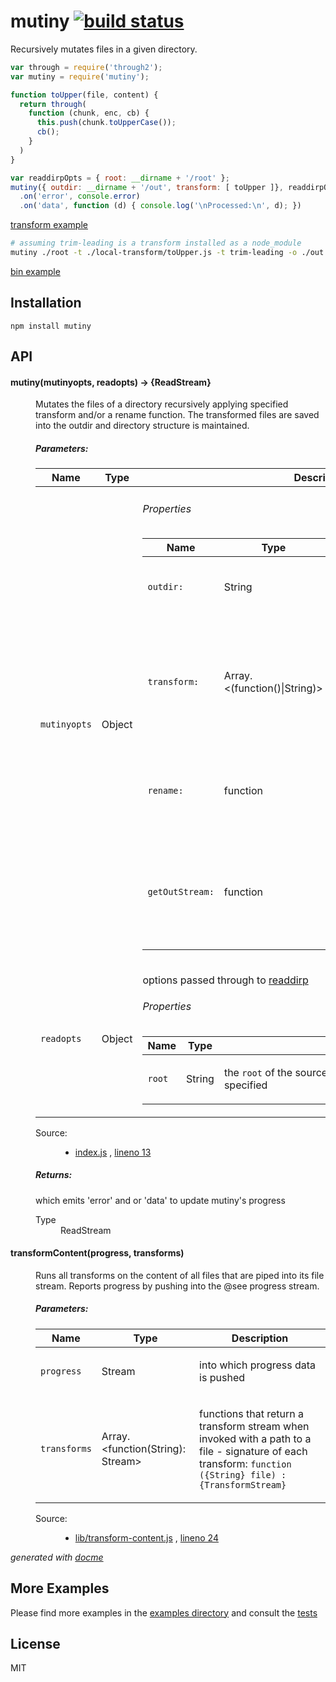 # mutiny [![build status](https://secure.travis-ci.org/thlorenz/mutiny.png)](http://travis-ci.org/thlorenz/mutiny)

Recursively mutates files in a given directory.

```js
var through = require('through2');
var mutiny = require('mutiny');

function toUpper(file, content) {
  return through(
    function (chunk, enc, cb) {
      this.push(chunk.toUpperCase());
      cb();
    }
  )
}

var readdirpOpts = { root: __dirname + '/root' };
mutiny({ outdir: __dirname + '/out', transform: [ toUpper ]}, readdirpOpts)
  .on('error', console.error)
  .on('data', function (d) { console.log('\nProcessed:\n', d); })
```
[transform example](https://github.com/thlorenz/mutiny/tree/master/examples/transform-only.js)

```sh
# assuming trim-leading is a transform installed as a node_module
mutiny ./root -t ./local-transform/toUpper.js -t trim-leading -o ./out 
```
[bin example](https://github.com/thlorenz/mutiny/tree/master/examples/bin)

## Installation

    npm install mutiny

## API

<!-- START docme generated API please keep comment here to allow auto update -->
<!-- DON'T EDIT THIS SECTION, INSTEAD RE-RUN docme TO UPDATE -->

<div class="jsdoc-githubify">
<section>
<article>
<div class="container-overview">
<dl class="details">
</dl>
</div>
<dl>
<dt>
<h4 class="name" id="mutiny"><span class="type-signature"></span>mutiny<span class="signature">(mutinyopts, readopts)</span><span class="type-signature"> &rarr; {ReadStream}</span></h4>
</dt>
<dd>
<div class="description">
<p>Mutates the files of a directory recursively applying specified transform and/or a rename function.
The transformed files are saved into the outdir and directory structure is maintained.</p>
</div>
<h5>Parameters:</h5>
<table class="params">
<thead>
<tr>
<th>Name</th>
<th>Type</th>
<th class="last">Description</th>
</tr>
</thead>
<tbody>
<tr>
<td class="name"><code>mutinyopts</code></td>
<td class="type">
<span class="param-type">Object</span>
</td>
<td class="description last">
<h6>Properties</h6>
<table class="params">
<thead>
<tr>
<th>Name</th>
<th>Type</th>
<th class="last">Description</th>
</tr>
</thead>
<tbody>
<tr>
<td class="name"><code>outdir:</code></td>
<td class="type">
<span class="param-type">String</span>
</td>
<td class="description last"><p>the root of the directory to which to write the transformed/renamed files</p></td>
</tr>
<tr>
<td class="name"><code>transform:</code></td>
<td class="type">
<span class="param-type">Array.&lt;(function()|String)></span>
</td>
<td class="description last"><p>that transform each file's content</p>
<p> <strong>transform function signature:</strong> <code>function(String):TransformStream</code></p>
<p> <strong>Note</strong>: each transform can be a function or a name of an installed transform or a path to a local module</p></td>
</tr>
<tr>
<td class="name"><code>rename:</code></td>
<td class="type">
<span class="param-type">function</span>
</td>
<td class="description last"><p>renames each file</p>
<p> <strong>signature:</strong> <code>function ({String} outfile, {String} outdir, {String} relativeOutfile) : {String} outfile</code></p></td>
</tr>
<tr>
<td class="name"><code>getOutStream:</code></td>
<td class="type">
<span class="param-type">function</span>
</td>
<td class="description last"><p>allows overriding the defaultOutStream in case rename is not sufficient</p>
<p> <strong>signature:</strong> <code>function ({String} outfile, {String} outdir, {String} relativeOutfile) : {WriteStream}</code></p></td>
</tr>
</tbody>
</table>
</td>
</tr>
<tr>
<td class="name"><code>readopts</code></td>
<td class="type">
<span class="param-type">Object</span>
</td>
<td class="description last"><p>options passed through to <a href="https://github.com/thlorenz/readdirp">readdirp</a></p>
<h6>Properties</h6>
<table class="params">
<thead>
<tr>
<th>Name</th>
<th>Type</th>
<th class="last">Description</th>
</tr>
</thead>
<tbody>
<tr>
<td class="name"><code>root</code></td>
<td class="type">
<span class="param-type">String</span>
</td>
<td class="description last"><p>the <code>root</code> of the source directory that needs to be specified</p></td>
</tr>
</tbody>
</table>
</td>
</tr>
</tbody>
</table>
<dl class="details">
<dt class="tag-source">Source:</dt>
<dd class="tag-source"><ul class="dummy">
<li>
<a href="https://github.com/thlorenz/mutiny/blob/master/index.js">index.js</a>
<span>, </span>
<a href="https://github.com/thlorenz/mutiny/blob/master/index.js#L13">lineno 13</a>
</li>
</ul></dd>
</dl>
<h5>Returns:</h5>
<div class="param-desc">
<p>which emits 'error' and or 'data' to update mutiny's progress</p>
</div>
<dl>
<dt>
Type
</dt>
<dd>
<span class="param-type">ReadStream</span>
</dd>
</dl>
</dd>
<dt>
<h4 class="name" id="transformContent"><span class="type-signature"></span>transformContent<span class="signature">(progress, transforms)</span><span class="type-signature"></span></h4>
</dt>
<dd>
<div class="description">
<p>Runs all transforms on the content of all files that are piped into its file stream.
Reports progress by pushing into the @see progress stream.</p>
</div>
<h5>Parameters:</h5>
<table class="params">
<thead>
<tr>
<th>Name</th>
<th>Type</th>
<th class="last">Description</th>
</tr>
</thead>
<tbody>
<tr>
<td class="name"><code>progress</code></td>
<td class="type">
<span class="param-type">Stream</span>
</td>
<td class="description last"><p>into which progress data is pushed</p></td>
</tr>
<tr>
<td class="name"><code>transforms</code></td>
<td class="type">
<span class="param-type">Array.&lt;function(String): Stream></span>
</td>
<td class="description last"><p>functions that return a transform stream when invoked with a path to a file
- signature of each transform: <code>function ({String} file) : {TransformStream}</code></p></td>
</tr>
</tbody>
</table>
<dl class="details">
<dt class="tag-source">Source:</dt>
<dd class="tag-source"><ul class="dummy">
<li>
<a href="https://github.com/thlorenz/mutiny/blob/master/lib/transform-content.js">lib/transform-content.js</a>
<span>, </span>
<a href="https://github.com/thlorenz/mutiny/blob/master/lib/transform-content.js#L24">lineno 24</a>
</li>
</ul></dd>
</dl>
</dd>
</dl>
</article>
</section>
</div>

*generated with [docme](https://github.com/thlorenz/docme)*
<!-- END docme generated API please keep comment here to allow auto update -->

## More Examples

Please find more examples in the [examples directory](https://github.com/thlorenz/mutiny/tree/master/examples) and consult the [tests](https://github.com/thlorenz/mutiny/tree/master/tests)

## License

MIT
